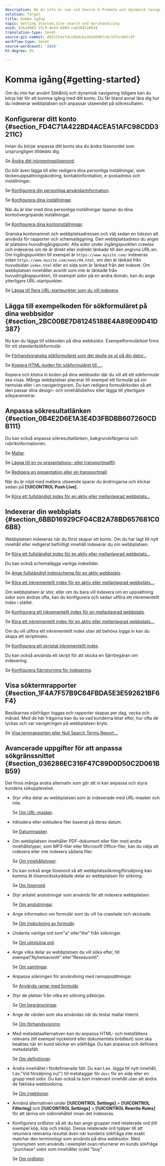 ```yaml
---
description: Om du inte är van vid Search & Promote och dynamisk navigering kan du börja här för att komma igång med ditt konto. Du får bland annat lära dig hur du indexerar webbplatsen och anpassar utseendet på sökresultaten.
solution: Target
title: Komma igång
topic: Getting Started,Site search and merchandising
uuid: 816ad003-15c9-4e44-b09d-cab284518634
translation-type: tm+mt
source-git-commit: d015154efdccbb4c6a39a56907c0c337ec065c9f
workflow-type: tm+mt
source-wordcount: '1028'
ht-degree: 0%

---
```



# Komma igång{#getting-started}

Om du inte har använt Sök&amp;höj och dynamisk navigering tidigare kan du börja här för att komma igång med ditt konto. Du får bland annat lära dig hur du indexerar webbplatsen och anpassar utseendet på sökresultaten.

## Konfigurerar ditt konto {#section_FD4C71A422BD4ACEA51AFC98CDD3211C}

Innan du börjar anpassa ditt konto ska du ändra lösenordet som ursprungligen tilldelats dig.

Se [Ändra ditt inloggningslösenord](c-about-settings-menu/c-about-my-profile-menu.md#task_F5FF13AAD1514FE997C8882D4537C0C9).

Du bör även lägga till eller redigera dina personliga inställningar, som teckenuppsättningskodning, kontaktinformation, e-postadress och inställningar.

Se [Konfigurera din personliga användarinformation](c-about-settings-menu/c-about-my-profile-menu.md#task_A11A3BE2527B4204B896E04303B04AA6).

Se [Konfigurera dina inställningar](c-about-settings-menu/c-about-my-profile-menu.md#task_5E06BF565C284C2EBBE18E10A1C4BFBB).

När du är klar med dina personliga inställningar öppnar du dina kontoövergripande inställningar.

Se [Konfigurera dina kontoinställningar](c-about-settings-menu/c-about-account-options-menu.md#task_80A38D0C8E4F453395BD67B81E4B45D9).

Granska kontonamnet och webbplatsadressen och välj sedan en tidszon att använda för rapporter och schemaläggning. Den webbplatsadress du anger är platsens huvudingångspunkt. Alla sidor under ingångspunkten crawlas och indexeras om de är direkt eller indirekt länkade till den angivna URL:en. Om ingångspunkten till exempel är `https://www.mysite.com/` indexeras sidan `https://www.mysite.com/news/04.html`, om den är länkad från huvudsidan `index.html` eller en sida som är länkad från det indexet. Om webbplatsen innehåller avsnitt som inte är länkade från huvudingångspunkten, till exempel sidor på en andra domän, kan du ange ytterligare URL-startpunkter.

Se [Lägga till flera URL-startpunkter som du vill indexera](c-about-settings-menu/c-about-crawling-menu.md#task_2338A47387D74CFDAC4D4EF4A367ED45).

## Lägga till exempelkoden för sökformuläret på dina webbsidor {#section_2BC00BE7D81245188E4A89E09D41D387}

Nu kan du lägga till sökkoden på dina webbsidor. Exempelformulärkod finns för ett standardsökformulär.

Se [Förhandsgranska sökformuläret som det skulle se ut på din dator..](c-about-auto-complete.md#task_437B35EFA5424603A08AF8E79E6B4714).

Se [Kopiera HTML-koden för sökformuläret till ...](c-about-auto-complete.md#task_A3A01EA800F24C0AA33902387E0362C7).

Kopiera och klistra in koden på dina webbsidor där du vill att ett sökformulär ska visas. Många webbplatser placerar till exempel ett formulär på sin hemsida eller i en navigeringsram. Du kan redigera formulärkoden så att den passar dina design- och innehållsbehov eller lägga till ytterligare sökparametrar.

## Anpassa sökresultatlänken {#section_0B4E2D6E1A3E4D3FBDBB607260CDB111}

Du kan också anpassa sökresultatlänken, bakgrundsfärgerna och rubrikinformationen.

Se [Mallar](c-about-design-menu/c-about-templates.md#concept_06EB481B14864E18A8AE2BCD1D6EF0B5).

Se [Lägga till en ny presentations- eller transportmallfil](c-about-design-menu/c-about-templates.md#task_73199757B6E748CAA604902FF913F012).

Se [Redigera en presentation eller en transportmall](c-about-design-menu/c-about-templates.md#task_800E0E2265C34C028C92FEB5A1243EC3).

När du är nöjd med mallens utseende sparar du ändringarna och klickar sedan på **[!UICONTROL Push Live]**.

Se [Köra ett fullständigt index för en aktiv eller mellanlagrad webbplats..](c-about-index-menu/c-about-full-index.md#task_F7FE04D8A1654A7787FCCA31B45EB42D).

## Indexerar din webbplats {#section_6BBD16929CF04CB2A78BD657681C06B8}

Webbplatsen indexeras när du först skapar ett konto. Om du har lagt till nytt innehåll eller redigerat befintligt innehåll indexerar du om webbplatsen.

Se [Köra ett fullständigt index för en aktiv eller mellanlagrad webbplats..](c-about-index-menu/c-about-full-index.md#task_F7FE04D8A1654A7787FCCA31B45EB42D).

Du kan också schemalägga vanliga indextider.

Se [Ange fullständigt indexschema för en aktiv webbplats](c-about-index-menu/c-about-full-index.md#task_6760F3256D004A228B38968DF15421F0).

Se [Köra ett inkrementellt index för en aktiv eller mellanlagrad webbplats...](c-about-index-menu/c-about-incremental-index.md#task_9BFB6157F3884B2FAECB7E0E9CA318CB).

Om webbplatsen är stor, eller om du bara vill indexera om en uppsättning sidor som ändras ofta, kan du konfigurera och sedan utföra ett inkrementellt index i stället.

Se [Konfigurera ett inkrementellt index för en mellanlagrad webbplats](c-about-index-menu/c-about-incremental-index.md#task_46A367B0786C4C90BFFA5D3F95FD86C0).

Se [Köra ett inkrementellt index för en aktiv eller mellanlagrad webbplats...](c-about-index-menu/c-about-incremental-index.md#task_9BFB6157F3884B2FAECB7E0E9CA318CB).

Om du vill utföra ett inkrementellt index utan att behöva logga in kan du skapa ett skriptindex.

Se [Konfigurera ett skriptat inkrementellt index](c-about-index-menu/c-about-scripted-index.md#task_05AE040FE75E40FFAA5E10B6B6D4D255).

Du kan också använda ett skript för att skicka en fjärrbegäran om indexering.

Se [Konfigurera fjärrstyrning för indexering](c-about-index-menu/c-about-remote-control-for-indexing.md#task_57C296258404448DA7A5ADC9B7232391).

## Visa söktermrapporter {#section_1F4A7F57B9C64FBDA5E3E592621BF6F4}

Besökarnas sökfrågor loggas och rapporter skapas per dag, vecka och månad. Med de här frågorna kan du se vad kunderna letar efter, hur ofta de lyckas och var navigeringen på webbplatsen bryts.

Se [Visa termrapporten eller Null Search Terms Report...](c-about-reports-menu/c-about-reports-menu.md#task_53B7ED1582DD4B0E8376546A7AFC789A).

## Avancerade uppgifter för att anpassa sökgränssnittet {#section_036286EC316F47C89D0D50C2D061BB59}

Det finns många andra alternativ som gör att ni kan anpassa och styra kundens sökupplevelse.

* Styr vilka delar av webbplatsen som är indexerade med URL-masker och inte.

   Se [Om URL-masker](c-about-settings-menu/c-about-crawling-menu.md#concept_8039DFC53FF3410AA494D602F71BA164).
* Inkludera eller exkludera filer baserat på deras datum.

   Se [Datummasker](c-about-settings-menu/c-about-crawling-menu.md#concept_F4F1F58A646F4A86B8650EC46FDCEF66).
* Om webbplatsen innehåller PDF-dokument eller filer med andra innehållstyper, som MP3-filer eller Microsoft Office-filer, kan du välja att indexera eller inte indexera sådana filer.

   Se [Om innehållstyper](c-about-settings-menu/c-about-crawling-menu.md#concept_6FEA1355C0374500B4C53090C34A8A07).
* Du kan också ange lösenord så att webbplatssökning/försäljning kan komma åt lösenordsskyddade delar av webbplatsen för sökning.

   Se [Om lösenord](c-about-settings-menu/c-about-crawling-menu.md#concept_3EDBD731725D46B891F834D4472774DC).
* Styr antalet anslutningar som används för att indexera webbplatsen.

   Se [Om anslutningar](c-about-settings-menu/c-about-crawling-menu.md#concept_E2F3B7E7521147479E5948A94BB3A40B).
* Ange information om formulär som du vill ha crawlade och skickade.

   Se [Om inskickning av formulär](c-about-settings-menu/c-about-crawling-menu.md#concept_CADD5D7CF373497DAA6F8564D7BC8502).
* Undanta vanliga ord som&quot;a&quot; eller&quot;the&quot; från sökningar.

   Se [Om uteslutna ord](c-about-linguistics-menu/c-about-excluded-words.md#concept_9DB67BD2F0DC43AC88741003D9F39812).
* Ange vilka delar av webbplatsen du vill söka efter, till exempel&quot;Nyhetsavsnitt&quot; eller&quot;Reseavsnitt&quot;.

   Se [Om samlingar](c-about-settings-menu/c-about-searching-menu.md#concept_62E42ACE53D54EEE9273433B86259127).
* Anpassa sökningen för användning med ramuppsättningar.

   Se [Använda ramar med formulär](c-appendices/c-searchforms.md#reference_82CDDDA1E37042E4849EBF7EA05407C5).
* Styr de platser från vilka en sökning påbörjas.

   Se [Om begränsningar](c-about-settings-menu/c-about-searching-menu.md#concept_B5B527E04EBF4E9AB5956EEF881DDBF1).
* Ange de värden som ska användas när du testar mallar internt.

   Se [Om förhandsvisning](c-about-settings-menu/c-about-searching-menu.md#concept_DF293FD3B02C467F8842C8C21D62F294).
* Med metadataalternativen kan du anpassa HTML- och metafältens relevans (till exempel nyckelord eller dokumentets brödtext) som ska beaktas när en kund skickar en sökfråga. Du kan anpassa och definiera metadatafält.

   Se [Om definitioner](c-about-settings-menu/c-about-metadata-menu.md#concept_AE48035C210145169BE067D396975620).
* Ändra innehållet i fördefinierade fält. Du kan t.ex. lägga till nytt innehåll, t.ex.&quot;Vid försäljning nu!&quot;) till metataggar för `desc` för en sida eller en grupp med sidor. Du kan också ta bort irrelevant innehåll utan att ändra de faktiska webbsidorna.

   Se [Om injektioner](c-about-settings-menu/c-about-metadata-menu.md#concept_DA091920671948A0A893A26B3A2FAAE5).

* Använd alternativen under **[!UICONTROL Settings]** > **[!UICONTROL Filtering]** och **[!UICONTROL Settings]** > **[!UICONTROL Rewrite Rules]** för att skriva om sidinnehållet innan det indexeras.

* Konfigurera ordlistor så att du kan ange grupper med relaterade ord (till exempel köp, köp och inköp). Dessa relaterade ord hjälper till att returnera relevanta resultat även när kundens sökfråga inte exakt matchar den terminologi som används på dina webbsidor. Med synonymen som används i exemplet ovan returnerar en kunds sökfråga &quot;purchase&quot; sidor som innehåller ordet &quot;buy&quot;.

   Se [Om ordlistor](c-about-linguistics-menu/c-about-dictionaries.md#concept_B8028B71EC8144669614C64578EDB034).

